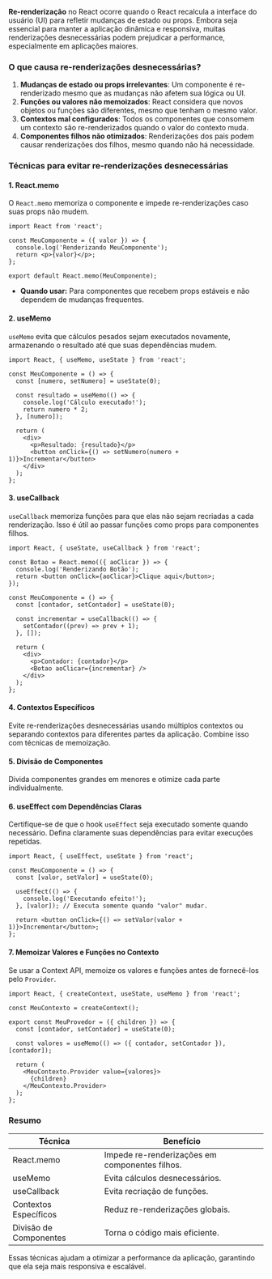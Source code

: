 
**Re-renderização** no React ocorre quando o React recalcula a interface do usuário (UI) para refletir mudanças de estado ou props. Embora seja essencial para manter a aplicação dinâmica e responsiva, muitas renderizações desnecessárias podem prejudicar a performance, especialmente em aplicações maiores.

### **O que causa re-renderizações desnecessárias?**

1. **Mudanças de estado ou props irrelevantes**: Um componente é re-renderizado mesmo que as mudanças não afetem sua lógica ou UI.
2. **Funções ou valores não memoizados**: React considera que novos objetos ou funções são diferentes, mesmo que tenham o mesmo valor.
3. **Contextos mal configurados**: Todos os componentes que consomem um contexto são re-renderizados quando o valor do contexto muda.
4. **Componentes filhos não otimizados**: Renderizações dos pais podem causar renderizações dos filhos, mesmo quando não há necessidade.

### **Técnicas para evitar re-renderizações desnecessárias**

#### 1. **React.memo**

O `React.memo` memoriza o componente e impede re-renderizações caso suas props não mudem.

```
import React from 'react';

const MeuComponente = ({ valor }) => {
  console.log('Renderizando MeuComponente');
  return <p>{valor}</p>;
};

export default React.memo(MeuComponente);
```

- **Quando usar:** Para componentes que recebem props estáveis e não dependem de mudanças frequentes.

#### 2. **useMemo**

`useMemo` evita que cálculos pesados sejam executados novamente, armazenando o resultado até que suas dependências mudem.

```
import React, { useMemo, useState } from 'react';

const MeuComponente = () => {
  const [numero, setNumero] = useState(0);

  const resultado = useMemo(() => {
    console.log('Cálculo executado!');
    return numero * 2;
  }, [numero]);

  return (
    <div>
      <p>Resultado: {resultado}</p>
      <button onClick={() => setNumero(numero + 1)}>Incrementar</button>
    </div>
  );
};
```

#### 3. **useCallback**

`useCallback` memoriza funções para que elas não sejam recriadas a cada renderização. Isso é útil ao passar funções como props para componentes filhos.

```
import React, { useState, useCallback } from 'react';

const Botao = React.memo(({ aoClicar }) => {
  console.log('Renderizando Botão');
  return <button onClick={aoClicar}>Clique aqui</button>;
});

const MeuComponente = () => {
  const [contador, setContador] = useState(0);

  const incrementar = useCallback(() => {
    setContador((prev) => prev + 1);
  }, []);

  return (
    <div>
      <p>Contador: {contador}</p>
      <Botao aoClicar={incrementar} />
    </div>
  );
};
```

#### 4. **Contextos Específicos**

Evite re-renderizações desnecessárias usando múltiplos contextos ou separando contextos para diferentes partes da aplicação. Combine isso com técnicas de memoização.

#### 5. **Divisão de Componentes**

Divida componentes grandes em menores e otimize cada parte individualmente.

#### 6. **useEffect com Dependências Claras**

Certifique-se de que o hook `useEffect` seja executado somente quando necessário. Defina claramente suas dependências para evitar execuções repetidas.

```
import React, { useEffect, useState } from 'react';

const MeuComponente = () => {
  const [valor, setValor] = useState(0);

  useEffect(() => {
    console.log('Executando efeito!');
  }, [valor]); // Executa somente quando "valor" mudar.

  return <button onClick={() => setValor(valor + 1)}>Incrementar</button>;
};
```

#### 7. **Memoizar Valores e Funções no Contexto**

Se usar a Context API, memoize os valores e funções antes de fornecê-los pelo `Provider`.

```
import React, { createContext, useState, useMemo } from 'react';

const MeuContexto = createContext();

export const MeuProvedor = ({ children }) => {
  const [contador, setContador] = useState(0);

  const valores = useMemo(() => ({ contador, setContador }), [contador]);

  return (
    <MeuContexto.Provider value={valores}>
      {children}
    </MeuContexto.Provider>
  );
};
```

### **Resumo**

|Técnica|Benefício|
|---|---|
|React.memo|Impede re-renderizações em componentes filhos.|
|useMemo|Evita cálculos desnecessários.|
|useCallback|Evita recriação de funções.|
|Contextos Específicos|Reduz re-renderizações globais.|
|Divisão de Componentes|Torna o código mais eficiente.|

Essas técnicas ajudam a otimizar a performance da aplicação, garantindo que ela seja mais responsiva e escalável.

